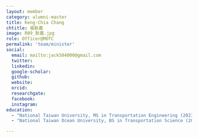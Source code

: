 ```yaml
---
layout: member
category: alumni-master
title: Keng-Chia Chang
chtitle: 張耿嘉
image: R09_耿嘉.jpg
role: Officer@MOTC
permalink: 'team/minister'
social:
  email: mailto:jack504000@gmail.com
  twitter: 
  linkedin: 
  google-scholar: 
  github: 
  website: 
  orcid: 
  researchgate: 
  facebook: 
  instagram: 
education:
  - "National Taiwan University, MS in Transportation Engineering (2023)"
  - "National Taiwan Ocean University, BS in Transportation Science (2016)"

---
```



